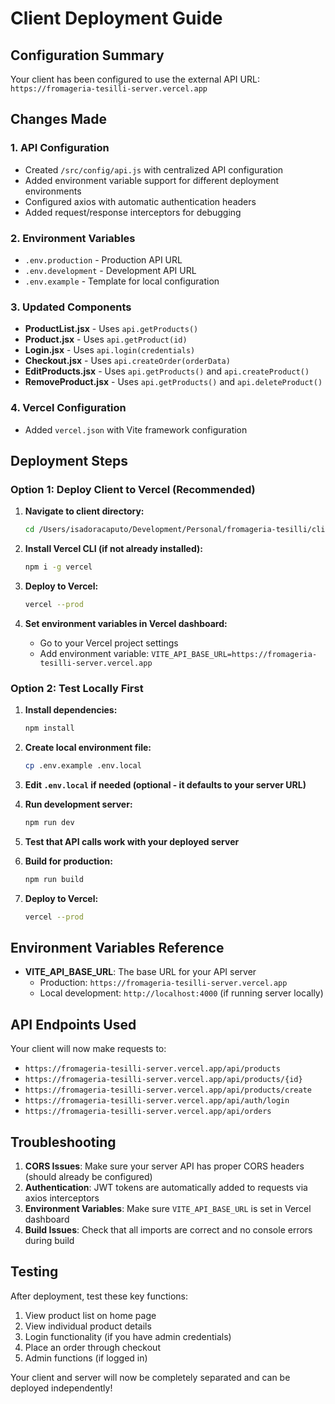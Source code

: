 # Client Deployment Guide

## Configuration Summary

Your client has been configured to use the external API URL: `https://fromageria-tesilli-server.vercel.app`

## Changes Made

### 1. API Configuration

- Created `/src/config/api.js` with centralized API configuration
- Added environment variable support for different deployment environments
- Configured axios with automatic authentication headers
- Added request/response interceptors for debugging

### 2. Environment Variables

- `.env.production` - Production API URL
- `.env.development` - Development API URL
- `.env.example` - Template for local configuration

### 3. Updated Components

- **ProductList.jsx** - Uses `api.getProducts()`
- **Product.jsx** - Uses `api.getProduct(id)`
- **Login.jsx** - Uses `api.login(credentials)`
- **Checkout.jsx** - Uses `api.createOrder(orderData)`
- **EditProducts.jsx** - Uses `api.getProducts()` and `api.createProduct()`
- **RemoveProduct.jsx** - Uses `api.getProducts()` and `api.deleteProduct()`

### 4. Vercel Configuration

- Added `vercel.json` with Vite framework configuration

## Deployment Steps

### Option 1: Deploy Client to Vercel (Recommended)

1. **Navigate to client directory:**

   ```bash
   cd /Users/isadoracaputo/Development/Personal/fromageria-tesilli/client
   ```

2. **Install Vercel CLI (if not already installed):**

   ```bash
   npm i -g vercel
   ```

3. **Deploy to Vercel:**

   ```bash
   vercel --prod
   ```

4. **Set environment variables in Vercel dashboard:**
   - Go to your Vercel project settings
   - Add environment variable: `VITE_API_BASE_URL=https://fromageria-tesilli-server.vercel.app`

### Option 2: Test Locally First

1. **Install dependencies:**

   ```bash
   npm install
   ```

2. **Create local environment file:**

   ```bash
   cp .env.example .env.local
   ```

3. **Edit `.env.local` if needed (optional - it defaults to your server URL)**

4. **Run development server:**

   ```bash
   npm run dev
   ```

5. **Test that API calls work with your deployed server**

6. **Build for production:**

   ```bash
   npm run build
   ```

7. **Deploy to Vercel:**
   ```bash
   vercel --prod
   ```

## Environment Variables Reference

- **VITE_API_BASE_URL**: The base URL for your API server
  - Production: `https://fromageria-tesilli-server.vercel.app`
  - Local development: `http://localhost:4000` (if running server locally)

## API Endpoints Used

Your client will now make requests to:

- `https://fromageria-tesilli-server.vercel.app/api/products`
- `https://fromageria-tesilli-server.vercel.app/api/products/{id}`
- `https://fromageria-tesilli-server.vercel.app/api/products/create`
- `https://fromageria-tesilli-server.vercel.app/api/auth/login`
- `https://fromageria-tesilli-server.vercel.app/api/orders`

## Troubleshooting

1. **CORS Issues**: Make sure your server API has proper CORS headers (should already be configured)
2. **Authentication**: JWT tokens are automatically added to requests via axios interceptors
3. **Environment Variables**: Make sure `VITE_API_BASE_URL` is set in Vercel dashboard
4. **Build Issues**: Check that all imports are correct and no console errors during build

## Testing

After deployment, test these key functions:

1. View product list on home page
2. View individual product details
3. Login functionality (if you have admin credentials)
4. Place an order through checkout
5. Admin functions (if logged in)

Your client and server will now be completely separated and can be deployed independently!
